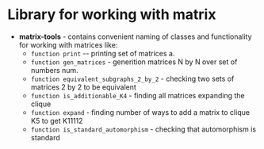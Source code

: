 # Library for working with matrix

- **matrix-tools** - contains convenient naming of classes and functionality for working with matrices like:
  - `function print` -- printing set of matrices a.
  - `function gen_matrices` - generition matrices N by N over set of numbers num.
  - `function equivalent_subgraphs_2_by_2` - checking two sets of matrices 2 by 2 to be equivalent
  - `function is_additionable_K4` - finding all matrices expanding the clique
  - `function expand` - finding number of ways to add a matrix to clique K5 to get K11112
  - `function is_standard_automorphism` - checking that automorphism is standard
